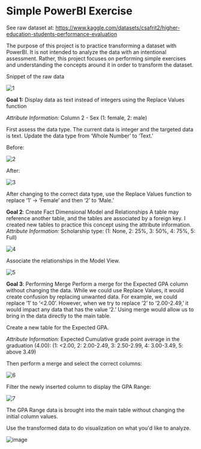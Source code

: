 # Simple PowerBI Exercise


See raw dataset at: https://www.kaggle.com/datasets/csafrit2/higher-education-students-performance-evaluation

The purpose of this project is to practice transforming a dataset with PowerBI. It is not intended to analyze the data with an intentional assessment. Rather, this project focuses on performing simple exercises and understanding the concepts around it in order to transform the dataset.

Snippet of the raw data

![1](https://user-images.githubusercontent.com/55467236/234654653-da5b09e6-310a-41f6-9433-896aeea03773.jpg)



**Goal 1:**  Display data as text instead of integers using the Replace Values function

*Attribute Information:*
Column 2 - Sex (1: female, 2: male)

First assess the data type. The current data is integer and the targeted data is text. Update the data type from ‘Whole Number’ to ‘Text.’ 

Before:

![2](https://user-images.githubusercontent.com/55467236/234654848-d175dcf0-3ade-4894-b52c-225ad86dfa43.jpg)


After:

![3](https://user-images.githubusercontent.com/55467236/234655028-2d32a376-f046-44af-8eb5-98a04c7b411d.jpg)


After changing to the correct data type, use the Replace Values function to replace ‘1’ -> ‘Female’ and then ‘2’ to ‘Male.’



**Goal 2**: Create Fact Dimensional Model and Relationships
A table may reference another table, and the tables are associated by a foreign key. I created new tables to practice this concept using the attribute information.
*Attribute Information:*
Scholarship type: (1: None, 2: 25%, 3: 50%, 4: 75%, 5: Full)

![4](https://user-images.githubusercontent.com/55467236/234655672-70820b2e-7375-474d-bd30-b1fd3b0bb699.jpg)

Associate the relationships in the Model View.

![5](https://user-images.githubusercontent.com/55467236/234655874-44b5a4a8-e1e1-4859-b407-4b104fa8d13f.jpg)



**Goal 3**: Performing Merge
Perform a merge for the Expected GPA column without changing the data. While we could use Replace Values, it would create confusion by replacing unwanted data. For example, we could replace ‘1’ to ‘<2.00’. However, when we try to replace ‘2’ to ‘2.00-2.49,’ it would impact any data that has the value ‘2.’ Using merge would allow us to bring in the data directly to the main table.

Create a new table for the Expected GPA. 

*Attribute Information:*
Expected Cumulative grade point average in the graduation (4.00): (1: <2.00, 2: 2.00-2.49, 3: 2.50-2.99, 4: 3.00-3.49, 5: above 3.49)

Then perform a merge and select the correct columns:

![6](https://user-images.githubusercontent.com/55467236/234656364-99894f46-6b6b-4ee2-8110-d1423e3e60c8.jpg)



Filter the newly inserted column to display the GPA Range:

![7](https://user-images.githubusercontent.com/55467236/234656434-21cedc3d-27b2-4010-9e97-deeb31c3ee86.jpg)


The GPA Range data is brought into the main table without changing the initial column values.

Use the transformed data to do visualization on what you'd like to analyze.

![image](https://user-images.githubusercontent.com/55467236/234656847-1b22fd76-d8a3-4a2b-a8cc-48e4ecd2779c.png)

